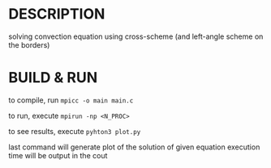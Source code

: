 # DESCRIPTION

solving convection equation using cross-scheme (and left-angle scheme on the borders)

# BUILD & RUN

to compile, run `mpicc -o main main.c`

to run, execute `mpirun -np <N_PROC>`

to see results, execute `pyhton3 plot.py`

last command will generate plot of the solution of given equation
execution time will be output in the cout
